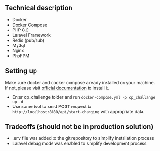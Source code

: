 ## Technical description

- Docker
- Docker Compose
- PHP 8.2
- Laravel Framework
- Redis (pub/sub)
- MySql
- Nginx
- PhpFPM

## Setting up

Make sure docker and docker compose already installed on your machine. If not, please
visit [official documentation](https://docs.docker.com/engine/install/) to
install it.

- Enter cp_challenge folder and run `docker-compose.yml -p cp_challange up -d`
- Use some tool to send POST request to `http://localhost:8080/api/start-charging` with appropriate data.

## Tradeoffs (should not be in production solution)

- .env file was added to the git repository to simplify installation process
- Laravel debug mode was enabled to simplify development process
